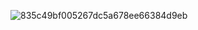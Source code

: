 ![835c49bf005267dc5a678ee66384d9eb](https://github.com/user-attachments/assets/30e45401-9ab8-43be-8f9e-7637c41b3fdf)
